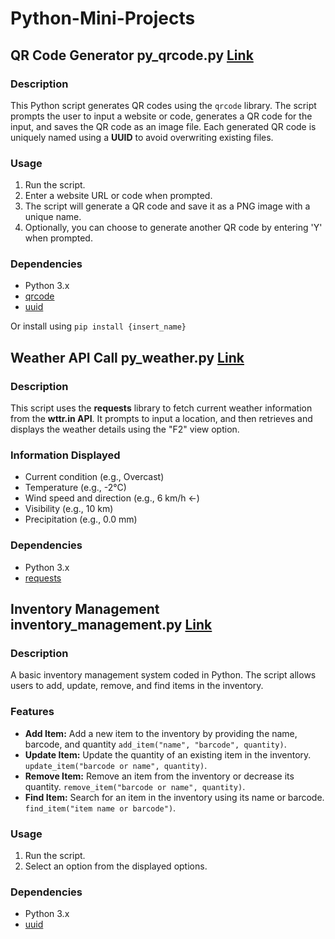 # Python-Mini-Projects

## QR Code Generator py_qrcode.py [Link](https://github.com/cfunkz/Python-Mini-Projects/blob/main/py_qrcode.py)

### Description

This Python script generates QR codes using the `qrcode` library. The script prompts the user to input a website or code, generates a QR code for the input, and saves the QR code as an image file. Each generated QR code is uniquely named using a **UUID** to avoid overwriting existing files.

### Usage

1. Run the script.
2. Enter a website URL or code when prompted.
3. The script will generate a QR code and save it as a PNG image with a unique name.
4. Optionally, you can choose to generate another QR code by entering 'Y' when prompted.

### Dependencies

- Python 3.x
- [qrcode](https://pypi.org/project/qrcode/)
- [uuid](https://docs.python.org/3/library/uuid.html)

Or install using ```pip install {insert_name}```

## Weather API Call py_weather.py [Link](https://github.com/cfunkz/Python-Mini-Projects/blob/main/py_weather.py)

### Description

This script uses the **requests** library to fetch current weather information from the **wttr.in API**. It prompts to input a location, and then retrieves and displays the weather details using the "F2" view option.

### Information Displayed

- Current condition (e.g., Overcast)
- Temperature (e.g., -2°C)
- Wind speed and direction (e.g., 6 km/h ←)
- Visibility (e.g., 10 km)
- Precipitation (e.g., 0.0 mm)

### Dependencies

- Python 3.x
- [requests](https://pypi.org/project/requests/)

## Inventory Management inventory_management.py [Link](https://github.com/cfunkz/Python-Mini-Projects/blob/main/inventory_management.py)

### Description

A basic inventory management system coded in Python. The script allows users to add, update, remove, and find items in the inventory.

### Features

- **Add Item:** Add a new item to the inventory by providing the name, barcode, and quantity `add_item("name", "barcode", quantity)`.
- **Update Item:** Update the quantity of an existing item in the inventory. `update_item("barcode or name", quantity)`.
- **Remove Item:** Remove an item from the inventory or decrease its quantity. `remove_item("barcode or name", quantity)`.
- **Find Item:** Search for an item in the inventory using its name or barcode. `find_item("item name or barcode")`.

### Usage

1. Run the script.
2. Select an option from the displayed options.

### Dependencies

- Python 3.x
- [uuid](https://docs.python.org/3/library/uuid.html)
